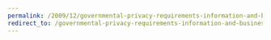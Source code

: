 ```yaml
---
permalink: /2009/12/governmental-privacy-requirements-information-and-business/
redirect_to: /governmental-privacy-requirements-information-and-business/
---
```

